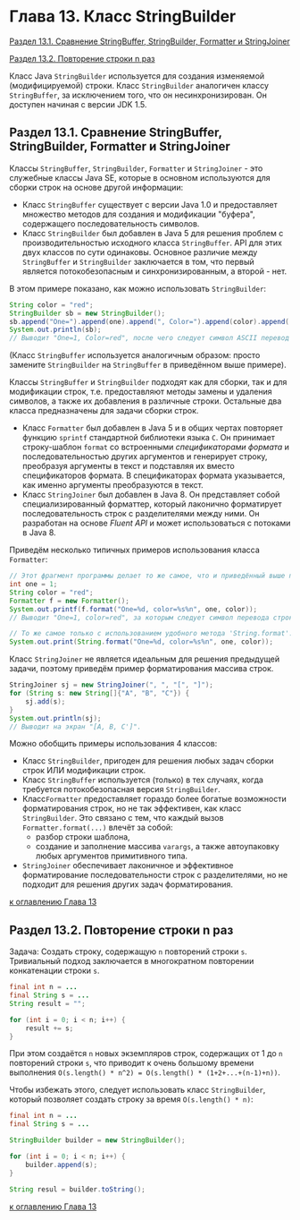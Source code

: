 # Глава 13. Класс StringBuilder

[Раздел 13.1. Сравнение StringBuffer, StringBuilder, Formatter и StringJoiner](#раздел-131-сравнение-stringbuffer-stringbuilder-formatter-и-stringjoiner)

[Раздел 13.2. Повторение строки n раз](#раздел-132-повторение-строки-n-раз)

Класс Java `StringBuilder` используется для создания изменяемой (модифицируемой) строки. Класс `StringBuilder` аналогичен классу `StringBuffer`, за исключением того, что он несинхронизирован. Он доступен начиная с версии JDK 1.5.

## Раздел 13.1. Сравнение StringBuffer, StringBuilder, Formatter и StringJoiner

Классы `StringBuffer`, `StringBuilder`, `Formatter` и `StringJoiner` - это служебные классы Java SE, которые в основном используются для сборки строк на основе другой информации:

+ Класс `StringBuffer` существует с версии Java 1.0 и предоставляет множество методов для создания и модификации "буфера", содержащего последовательность символов.
+ Класс `StringBuilder` был добавлен в Java 5 для решения проблем с производительностью исходного класса `StringBuffer`. API для этих двух классов по сути одинаковы. Основное различие между `StringBuffer` и `StringBuilder` заключается в том, что первый является потокобезопасным и синхронизированным, а второй - нет.

В этом примере показано, как можно использовать `StringBuilder`:

```java
String color = "red";
StringBuilder sb = new StringBuilder();
sb.append("One=").append(one).append(", Color=").append(color).append('\n');
System.out.println(sb);
// Выводит "One=1, Color=red", после чего следует символ ASCII перевод строки.
```

(Класс `StringBuffer` используется аналогичным образом: просто замените `StringBuilder` на `StringBuffer` в приведённом выше примере).

Классы `StringBuffer` и `StringBuilder` подходят как для сборки, так и для модификации строк, т.е. предоставляют методы замены и удаления символов, а также их добавления в различные строки. Остальные два класса предназначены для задачи сборки строк.

+ Класс `Formatter` был добавлен в Java 5 и в общих чертах повторяет функцию `sprintf` стандартной библиотеки языка `C`. Он принимает строку-шаблон `format` со встроенными _спецификаторами формата_ и последовательностью других аргументов и генерирует строку, преобразуя аргументы в текст и подставляя их вместо спецификаторов формата. В спецификаторах формата указывается, как именно аргументы преобразуются в текст.
+ Класс `StringJoiner` был добавлен в Java 8. Он представляет собой специализированный форматтер, который лаконично форматирует последовательность строк с разделителями между ними. Он разработан на основе _Fluent API_ и может использоваться с потоками в Java 8.

Приведём несколько типичных примеров использования класса `Formatter`:

```java
// Этот фрагмент программы делает то же самое, что и приведённый выше пример с классом StringBuilder
int one = 1;
String color = "red";
Formatter f = new Formatter();
System.out.printf(f.format("One=%d, color=%s%n", one, color));
// Выводит "One=1, color=red", за которым следует символ перевода строки

// То же самое только с использованием удобного метода 'String.format'.
System.out.print(String.format("One=%d, color=%s%n", one, color));
```

Класс `StringJoiner` не является идеальным для решения предыдущей задачи, поэтому приведём пример форматирования массива строк.

```java
StringJoiner sj = new StringJoiner(", ", "[", "]");
for (String s: new String[]{"A", "B", "C"}) {
    sj.add(s);
}
System.out.println(sj);
// Выводит на экран "[A, B, C']".
```

Можно обобщить примеры использования 4 классов:
+ Класс `StringBuilder`, пригоден для решения любых задач сборки строк ИЛИ модификации строк.
+ Класс `StringBuffer` используется (только) в тех случаях, когда требуется потокобезопасная версия `StringBuilder`.
+ Класс`Formatter` предоставляет гораздо более богатые возможности форматирования строк, но не так эффективен, как класс `StringBuilder`. Это связано с тем, что каждый вызов `Formatter.format(...)` влечёт за собой:
  + разбор строки шаблона,
  + создание и заполнение массива `varargs`, а также автоупаковку любых аргументов примитивного типа.
+ `StringJoiner` обеспечивает лаконичное и эффективное форматирование последовательности строк с разделителями, но не подходит для решения других задач форматирования.

[к оглавлению Глава 13](#глава-13-класс-stringbuilder)

## Раздел 13.2. Повторение строки n раз

Задача: Создать строку, содержащую `n` повторений строки `s`. Тривиальный подход заключается в многократном повторении конкатенации строки `s`.

```java
final int n = ...
final String s = ...
String result = "";

for (int i = 0; i < n; i++) {
    result += s;
}
```

При этом создаётся `n` новых экземпляров строк, содержащих от 1 до `n` повторений строки `s`, что приводит к очень большому времени выполнения `O(s.length() * n^2) = O(s.length() * (1+2+...+(n-1)+n))`.

Чтобы избежать этого, следует использовать класс `StringBuilder`, который позволяет создать строку за время `O(s.length() * n)`:

```java
final int n = ...
final String s = ...

StringBuilder builder = new StringBuilder();

for (int i = 0; i < n; i++) {
    builder.append(s);
}

String resul = builder.toString();
```

[к оглавлению Глава 13](#глава-13-класс-stringbuilder)